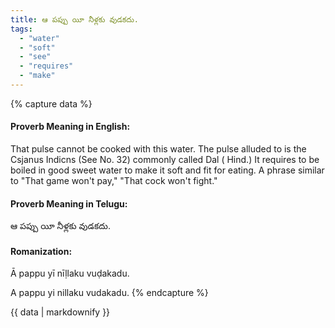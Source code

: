 ```yaml
---
title: ఆ పప్పు యీ నీళ్లకు వుడకదు.
tags:
  - "water"
  - "soft"
  - "see"
  - "requires"
  - "make"
---
```


{% capture data %}
#### Proverb Meaning in English:
That pulse cannot be cooked with this water.
The pulse alluded to is the Csjanus Indicns (See No. 32) commonly called Dal ( Hind.) It requires to be boiled in good sweet water to make it soft and fit for eating.
A phrase similar to "That game won't pay," "That cock won't fight."

#### Proverb Meaning in Telugu:
ఆ పప్పు యీ నీళ్లకు వుడకదు.

#### Romanization:
Ā pappu yī nīḷlaku vuḍakadu.

A pappu yi nillaku vudakadu.
{% endcapture %}

{{ data | markdownify }}

